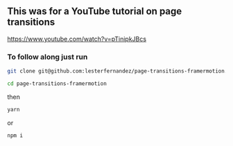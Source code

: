 ## This was for a YouTube tutorial on page transitions
https://www.youtube.com/watch?v=pTinipkJBcs
### To follow along just run

```sh
git clone git@github.com:lesterfernandez/page-transitions-framermotion.git -b start

cd page-transitions-framermotion
```

then

```sh
yarn
```

or

```sh
npm i
```
